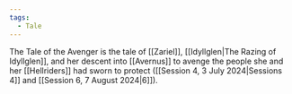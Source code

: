 ```yaml
---
tags:
  - Tale
---
```

The Tale of the Avenger is the tale of [[Zariel]], [[Idyllglen|The Razing of Idyllglen]], and her descent into [[Avernus]] to avenge the people she and her [[Hellriders]] had sworn to protect ([[Session 4, 3 July 2024|Sessions 4]] and [[Session 6, 7 August 2024|6]]).